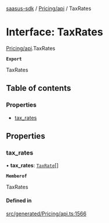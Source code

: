 [saasus-sdk](../README.md) / [Pricing/api](../modules/Pricing_api.md) / TaxRates

# Interface: TaxRates

[Pricing/api](../modules/Pricing_api.md).TaxRates

**`Export`**

TaxRates

## Table of contents

### Properties

- [tax\_rates](Pricing_api.TaxRates.md#tax_rates)

## Properties

### tax\_rates

• **tax\_rates**: [`TaxRate`](Pricing_api.TaxRate.md)[]

**`Memberof`**

TaxRates

#### Defined in

[src/generated/Pricing/api.ts:1566](https://github.com/saasus-platform/saasus-sdk-javascript/blob/2c78b0a/src/generated/Pricing/api.ts#L1566)
